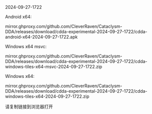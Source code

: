 2024-09-27-1722

Android x64:

mirror.ghproxy.com/github.com/CleverRaven/Cataclysm-DDA/releases/download/cdda-experimental-2024-09-27-1722/cdda-android-x64-2024-09-27-1722.apk

Windows x64 msvc:

mirror.ghproxy.com/github.com/CleverRaven/Cataclysm-DDA/releases/download/cdda-experimental-2024-09-27-1722/cdda-windows-tiles-x64-msvc-2024-09-27-1722.zip

Windows x64:

mirror.ghproxy.com/github.com/CleverRaven/Cataclysm-DDA/releases/download/cdda-experimental-2024-09-27-1722/cdda-windows-tiles-x64-2024-09-27-1722.zip

请复制链接到浏览器打开

